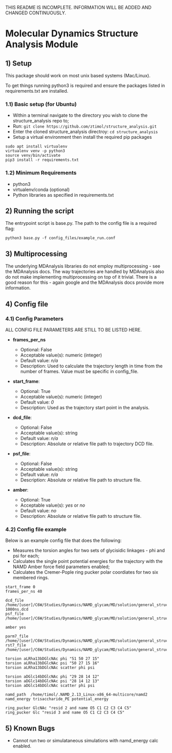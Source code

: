 THIS README IS INCOMPLETE. INFORMATION WILL BE ADDED AND CHANGED CONTINUOUSLY.

# Molecular Dynamics Structure Analysis Module

## 1) Setup

This package should work on most unix based systems (Mac/Linux).

To get things running python3 is required and ensure the packages listed in requirements.txt are installed.

### 1.1) Basic setup (for Ubuntu)

* Within a terminal navigate to the directory you wish to clone the structure_analysis repo to;
* Run: `git clone https://github.com/ztimol/structure_analysis.git`
* Enter the cloned structure_analysis directroy: `cd structure_analysis`
* Setup a virtual environment then install the required pip packages
```
sudo apt install virtualenv
virtualenv venv -p python3
source venv/bin/activate
pip3 install -r requirements.txt
```

### 1.2) Minimum Requirements

* python3
* virtualenv/conda (optional)
* Python libraries as specified in requirements.txt

## 2) Running the script

The entrypoint script is base.py. The path to the config file is a required flag:

`python3 base.py -f config_files/example_run.conf`


## 3) Multiprocessing

The underlying MDAnalysis libraries do not employ multiprocessing - see the MDAnalysis docs. The way trajectories are handled by MDAnalysis also do not make implementing multiprocessing on top of it trivial. There is a good reason for this - again google and the MDAnalysis docs provide more information.


## 4) Config file 

### 4.1) Config Parameters
ALL CONFIG FILE PARAMETERS ARE STILL TO BE LISTED HERE.
* **frames_per_ns**
  * Optional: False
  * Acceptable value(s): numeric (integer)
  * Default value: *n/a*
  * Description: Used to calculate the trajectory length in time from the number of frames. Value must be specific in config_file.
  
* **start_frame**:
  * Optional: True
  * Acceptable value(s): numeric (integer)
  * Default value: *0*
  * Description: Used as the trajectory start point in the analysis.
  
* **dcd_file**:
  * Optional: False
  * Acceptable value(s): string
  * Default value: *n/a*
  * Description: Absolute or relative file path to trajectory DCD file.
    
* **psf_file**:
  * Optional: False
  * Acceptable value(s): string
  * Default value: *n/a*
  * Description: Absolute or relative file path to structure file.
  
  
* **amber**:
  * Optional: True
  * Acceptable value(s): *yes* or *no*
  * Default value: *no*
  * Description: Absolute or relative file path to structure file.
  
 
### 4.2) Config file example

Below is an example config file that does the following:

* Measures the torsion angles for two sets of glycisidic linkages - phi and psi for each;
* Calculates the single point potential energies for the trajectory with the NAMD Amber force field parameters enabled;
* Calculates the Cremer-Pople ring pucker polar coordiates for two six membered rings.

```
start_frame 0
frames_per_ns 40

dcd_file /home/[user]/C6W/Studies/Dynamics/NAMD_glycam/MD/solution/general_structures/aLRha13_aDGlc14_bDGlcNAc/trajectories/aLRha13_aDGlc14_bDGlcNAc_glycam_0-1000ns.dcd
psf_file /home/[user]/C6W/Studies/Dynamics/NAMD_glycam/MD/solution/general_structures/aLRha13_aDGlc14_bDGlcNAc/trajectories/1_noWAT.psf

amber yes

parm7_file /home/[user]/C6W/Studies/Dynamics/NAMD_glycam/MD/solution/general_structures/aLRha13_aDGlc14_bDGlcNAc/trajectories/1_noWAT.parm7
rst7_file /home/[user]/C6W/Studies/Dynamics/NAMD_glycam/MD/solution/general_structures/aLRha13_aDGlc14_bDGlcNAc/trajectories/1_noWAT.rst7

torsion aLRha13bDGlcNAc phi "51 50 27 15"
torsion aLRha13bDGlcNAc psi "50 27 15 16"
torsion aLRha13bDGlcNAc scatter phi psi

torsion aDGlc14bDGlcNAc phi "29 28 14 12"
torsion aDGlc14bDGlcNAc psi "28 14 12 13"
torsion aDGlc14bDGlcNAc scatter phi psi

namd_path  /home/timol/.NAMD_2.13_Linux-x86_64-multicore/namd2
namd_energy trisaccharide_PE potential_energy

ring_pucker GlcNAc "resid 2 and name O5 C1 C2 C3 C4 C5"
ring_pucker Glc "resid 3 and name O5 C1 C2 C3 C4 C5"
```


## 5) Known Bugs

* Cannot run two or simulataneous simulations with namd_energy calc enabled.
